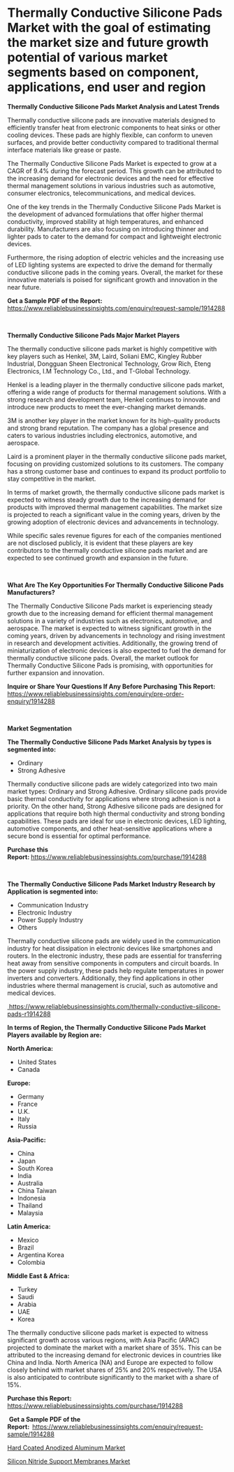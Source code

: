 <p><h1>Thermally Conductive Silicone Pads Market with the goal of estimating the market size and future growth potential of various market segments based on component, applications, end user and region</h1></p><p><strong>Thermally Conductive Silicone Pads Market Analysis and Latest Trends</strong></p>
<p><p>Thermally conductive silicone pads are innovative materials designed to efficiently transfer heat from electronic components to heat sinks or other cooling devices. These pads are highly flexible, can conform to uneven surfaces, and provide better conductivity compared to traditional thermal interface materials like grease or paste. </p><p>The Thermally Conductive Silicone Pads Market is expected to grow at a CAGR of 9.4% during the forecast period. This growth can be attributed to the increasing demand for electronic devices and the need for effective thermal management solutions in various industries such as automotive, consumer electronics, telecommunications, and medical devices. </p><p>One of the key trends in the Thermally Conductive Silicone Pads Market is the development of advanced formulations that offer higher thermal conductivity, improved stability at high temperatures, and enhanced durability. Manufacturers are also focusing on introducing thinner and lighter pads to cater to the demand for compact and lightweight electronic devices. </p><p>Furthermore, the rising adoption of electric vehicles and the increasing use of LED lighting systems are expected to drive the demand for thermally conductive silicone pads in the coming years. Overall, the market for these innovative materials is poised for significant growth and innovation in the near future.</p></p>
<p><strong>Get a Sample PDF of the Report:&nbsp;</strong> <a href="https://www.reliablebusinessinsights.com/enquiry/request-sample/1914288">https://www.reliablebusinessinsights.com/enquiry/request-sample/1914288</a></p>
<p>&nbsp;</p>
<p><strong>Thermally Conductive Silicone Pads Major Market Players</strong></p>
<p><p>The thermally conductive silicone pads market is highly competitive with key players such as Henkel, 3M, Laird, Soliani EMC, Kingley Rubber Industrial, Dongguan Sheen Electronical Technology, Grow Rich, Eteng Electronics, I.M Technology Co., Ltd., and T-Global Technology.</p><p>Henkel is a leading player in the thermally conductive silicone pads market, offering a wide range of products for thermal management solutions. With a strong research and development team, Henkel continues to innovate and introduce new products to meet the ever-changing market demands.</p><p>3M is another key player in the market known for its high-quality products and strong brand reputation. The company has a global presence and caters to various industries including electronics, automotive, and aerospace.</p><p>Laird is a prominent player in the thermally conductive silicone pads market, focusing on providing customized solutions to its customers. The company has a strong customer base and continues to expand its product portfolio to stay competitive in the market.</p><p>In terms of market growth, the thermally conductive silicone pads market is expected to witness steady growth due to the increasing demand for products with improved thermal management capabilities. The market size is projected to reach a significant value in the coming years, driven by the growing adoption of electronic devices and advancements in technology.</p><p>While specific sales revenue figures for each of the companies mentioned are not disclosed publicly, it is evident that these players are key contributors to the thermally conductive silicone pads market and are expected to see continued growth and expansion in the future.</p></p>
<p>&nbsp;</p>
<p><strong>What Are The Key Opportunities For Thermally Conductive Silicone Pads Manufacturers?</strong></p>
<p><p>The Thermally Conductive Silicone Pads market is experiencing steady growth due to the increasing demand for efficient thermal management solutions in a variety of industries such as electronics, automotive, and aerospace. The market is expected to witness significant growth in the coming years, driven by advancements in technology and rising investment in research and development activities. Additionally, the growing trend of miniaturization of electronic devices is also expected to fuel the demand for thermally conductive silicone pads. Overall, the market outlook for Thermally Conductive Silicone Pads is promising, with opportunities for further expansion and innovation.</p></p>
<p><strong>Inquire or Share Your Questions If Any Before Purchasing This Report:</strong> <a href="https://www.reliablebusinessinsights.com/enquiry/pre-order-enquiry/1914288">https://www.reliablebusinessinsights.com/enquiry/pre-order-enquiry/1914288</a></p>
<p>&nbsp;</p>
<p><strong>Market Segmentation</strong></p>
<p><strong>The Thermally Conductive Silicone Pads Market Analysis by types is segmented into:</strong></p>
<p><ul><li>Ordinary</li><li>Strong Adhesive</li></ul></p>
<p><p>Thermally conductive silicone pads are widely categorized into two main market types: Ordinary and Strong Adhesive. Ordinary silicone pads provide basic thermal conductivity for applications where strong adhesion is not a priority. On the other hand, Strong Adhesive silicone pads are designed for applications that require both high thermal conductivity and strong bonding capabilities. These pads are ideal for use in electronic devices, LED lighting, automotive components, and other heat-sensitive applications where a secure bond is essential for optimal performance.</p></p>
<p><strong>Purchase this Report:&nbsp;</strong><a href="https://www.reliablebusinessinsights.com/purchase/1914288">https://www.reliablebusinessinsights.com/purchase/1914288</a></p>
<p>&nbsp;</p>
<p><strong>The Thermally Conductive Silicone Pads Market Industry Research by Application is segmented into:</strong></p>
<p><ul><li>Communication Industry</li><li>Electronic Industry</li><li>Power Supply Industry</li><li>Others</li></ul></p>
<p><p>Thermally conductive silicone pads are widely used in the communication industry for heat dissipation in electronic devices like smartphones and routers. In the electronic industry, these pads are essential for transferring heat away from sensitive components in computers and circuit boards. In the power supply industry, these pads help regulate temperatures in power inverters and converters. Additionally, they find applications in other industries where thermal management is crucial, such as automotive and medical devices.</p></p>
<p><a href="https://www.reliablebusinessinsights.com/thermally-conductive-silicone-pads-r1914288">&nbsp;https://www.reliablebusinessinsights.com/thermally-conductive-silicone-pads-r1914288</a></p>
<p><strong>In terms of Region, the Thermally Conductive Silicone Pads Market Players available by Region are:</strong></p>
<p>
    <p> <strong> North America: </strong>
        <ul>
            <li>United States</li>
            <li>Canada</li>
        </ul>
        </p> 
    <p> <strong> Europe: </strong>
        <ul>
            <li>Germany</li>
            <li>France</li>
            <li>U.K.</li>
            <li>Italy</li>
            <li>Russia</li>
        </ul>
        </p> 
    <p> <strong> Asia-Pacific: </strong>
        <ul>
            <li>China</li>
            <li>Japan</li>
            <li>South Korea</li>
            <li>India</li>
            <li>Australia</li>
            <li>China Taiwan</li>
            <li>Indonesia</li>
            <li>Thailand</li>
            <li>Malaysia</li>
        </ul>
        </p> 
    <p> <strong> Latin America: </strong>
        <ul>
            <li>Mexico</li>
            <li>Brazil</li>
            <li>Argentina Korea</li>
            <li>Colombia</li>
        </ul>
        </p> 
    <p> <strong> Middle East & Africa: </strong>
        <ul>
            <li>Turkey</li>
            <li>Saudi</li>
            <li>Arabia</li>
            <li>UAE</li>
            <li>Korea</li>
        </ul>
    </p>
    </p>
<p><p>The thermally conductive silicone pads market is expected to witness significant growth across various regions, with Asia Pacific (APAC) projected to dominate the market with a market share of 35%. This can be attributed to the increasing demand for electronic devices in countries like China and India. North America (NA) and Europe are expected to follow closely behind with market shares of 25% and 20% respectively. The USA is also anticipated to contribute significantly to the market with a share of 15%.</p></p>
<p><strong>Purchase this Report: </strong><a href="https://www.reliablebusinessinsights.com/purchase/1914288">https://www.reliablebusinessinsights.com/purchase/1914288</a></p>
<p>&nbsp;<strong>Get a Sample PDF of the Report:&nbsp;&nbsp;</strong><a href="https://www.reliablebusinessinsights.com/enquiry/request-sample/1914288">https://www.reliablebusinessinsights.com/enquiry/request-sample/1914288</a></p>
<p><strong></strong></p>
<p><p><a href="https://github.com/luckyshygirl/Market-Research-Report-List-5/blob/main/hard-coated-anodized-aluminum-market.md">Hard Coated Anodized Aluminum Market</a></p><p><a href="https://github.com/markusgodoy/Market-Research-Report-List-3/blob/main/silicon-nitride-support-membranes-market.md">Silicon Nitride Support Membranes Market</a></p></p>